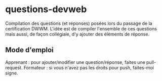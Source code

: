 # questions-devweb
Compilation des questions (et réponses) posées lors du passage de la certification DWWM.
L'idée est de compiler l'ensemble de ces questions mais aussi, de façon collégiale, d'y ajouter des éléments de réponse. 

## Mode d'emploi
Apprenant : pour ajouter/modifier une question/réponse, faites une pull-request.
Formateur : si vous n'avez pas les droits pour push, faites-moi signe. 